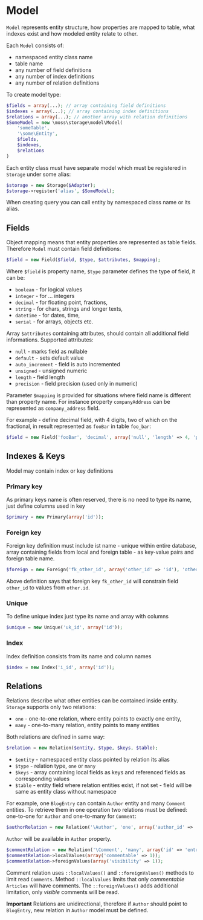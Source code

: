 # Model

`Model` represents entity structure, how properties are mapped to table, what indexes exist and how modeled entity relate to other.

Each `Model` consists of:

 * namespaced entity class name
 * table name
 * any number of field definitions
 * any number of index definitions
 * any number of relation definitions

To create model type:

```php
$fields = array(...); // array containing field definitions
$indexes = array(...); // array containing index definitions
$relations = array(...); // another array with relation definitions
$SomeModel = new \moss\storage\model\Model(
	'someTable',
	'\some\Entity',
	$fields,
	$indexes,
	$relations
)
```

Each entity class must have separate model which must be registered in `Storage` under some alias:

```php
$storage = new Storage($Adapter);
$storage->register('alias', $SomeModel);
```

When creating query you can call entity by namespaced class name or its alias.

## Fields

Object mapping means that entity properties are represented as table fields.
Therefore `Model` must contain field definitions:

```php
$field = new Field($field, $type, $attributes, $mapping);
```

Where `$field` is property name, `$type` parameter defines the type of field, it can be:

 * `boolean` - for logical values
 * `integer` - for ... integers
 * `decimal` - for floating point, fractions,
 * `string` - for chars, strings and longer texts,
 * `datetime` - for dates, time,
 * `serial` - for arrays, objects etc.

Array `$attributes` containing attributes, should contain all additional field informations.
Supported attributes:

  * `null` - marks field as nullable
  * `default` - sets default value
  * `auto_increment` - field is auto incremented
  * `unsigned` - unsigned numeric
  * `length` - field length
  * `precision` - field precision (used only in numeric)

Parameter `$mapping` is provided for situations where field name is different than property name.
For instance property `companyAddress` can be represented as `company_address` field.

For example - define decimal field, with 4 digits, two of which on the fractional, in result represented as `fooBar` in table `foo_bar`:

```php
$field = new Field('fooBar', 'decimal', array('null', 'length' => 4, 'precision' => 2), 'foo_bar');
```

## Indexes & Keys

Model may contain index or key definitions

### Primary key

As primary keys name is often reserved, there is no need to type its name, just define columns used in key

```php
$primary = new Primary(array('id'));
```

### Foreign key

Foreign key definition must include ist name - unique within entire database, array containing fields from local and foreign table - as key-value pairs and foreign table name.

```php
$foreign = new Foreign('fk_other_id', array('other_id' => 'id'), 'other');
```

Above definition says that foreign key `fk_other_id` will constrain field `other_id` to values from `other.id`.

### Unique

To define unique index just type its name and array with columns

```php
$unique = new Unique('uk_id', array('id'));
```

### Index

Index definition consists from its name and column names

```php
$index = new Index('i_id', array('id'));
```

## Relations

Relations describe what other entities can be contained inside entity.
`Storage` supports only two relations:

 * `one` - one-to-one relation, where entity points to exactly one entity,
 * `many` - one-to-many relation, entity points to many entities

Both relations are defined in same way:

```php
$relation = new Relation($entity, $type, $keys, $table);
```

 * `$entity` - namespaced entity class pointed by relation its alias
 * `$type` - relation type, `one` or `many`
 * `$keys` - array containing local fields as keys and referenced fields as corresponding values
 * `$table` - entity field where relation entities exist, if not set - field will be same as entity class without namespace

For example, one `BlogEntry` can contain `Author` entity and many `Comment` entities.
To retrieve them in one operation two relations must be defined: one-to-one for `Author` and one-to-many for `Comment`:

```php
$authorRelation = new Relation('\Author', 'one', array('author_id' => 'id'));
```

`Author` will be available in `Author` property.

```php
$commentRelation = new Relation('\Comment', 'many', array('id' => 'entry_id'), 'Comments');
$commentRelation->localValues(array('commentable' => 1));
$commentRelation->foreignValues(array('visibility' => 1));
```

Comment relation uses `::localValues()` and `::foreignValues()` methods to limit read `Comments`.
Method `::localValues` limits that only _commentable_ `Articles` will have comments.
The `::foreignValues()` adds additional limitation, only _visible_ comments will be read.

**Important**
Relations are unidirectional, therefore if `Author` should point to `BlogEntry`, new relation in `Author` model must be defined.